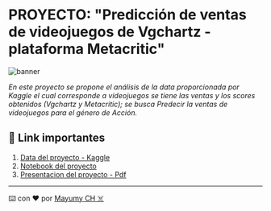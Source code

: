 # PROYECTO: "Predicción de ventas de videojuegos de Vgchartz - plataforma Metacritic"

![banner](https://storage.googleapis.com/kaggle-datasets-images/576/1101/b0b16198fac737f0da4b8be43bac64f3/dataset-cover.jpg)

_En este proyecto se propone el análisis de la data proporcionada por Kaggle  el cual corresponde a videojuegos se tiene las ventas y los scores obtenidos (Vgchartz y Metacritic); se busca Predecir la ventas de videojuegos para el género de Acción._

## 🔗 Link importantes 

1. [Data del proyecto - Kaggle](https://www.datosabiertos.gob.pe/dataset/minsa-salud-mental)
2. [Notebook del proyecto ](https://github.com/MayumyCH/mental_health_analysis_with_python/blob/main/proyecto_notebooks.ipynb)
2. [Presentacion del proyecto - Pdf](https://github.com/MayumyCH/mental_health_analysis_with_python/blob/main/proyecto_notebooks.ipynb)

---
⌨️ con ❤️ por  [Mayumy CH ☠️](https://github.com/MayumyCH) 
